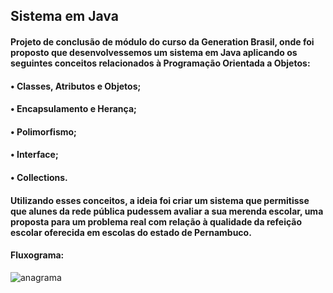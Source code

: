 ## Sistema em Java

#### Projeto de conclusão de módulo do curso da Generation Brasil, onde foi proposto que desenvolvessemos um sistema em Java aplicando os seguintes conceitos relacionados à Programação Orientada a Objetos:

#### • Classes, Atributos e Objetos;

#### • Encapsulamento e Herança;

#### • Polimorfismo;

#### • Interface;

#### • Collections.

#### Utilizando esses conceitos, a ideia foi criar um sistema que permitisse que alunes da rede pública pudessem avaliar a sua merenda escolar, uma proposta para um problema real com relação à qualidade da refeição escolar oferecida em escolas do estado de Pernambuco.

#### Fluxograma:
![anagrama](https://user-images.githubusercontent.com/95757534/165356918-f785f040-d1c0-4706-bafd-facaff82907d.jpg)
